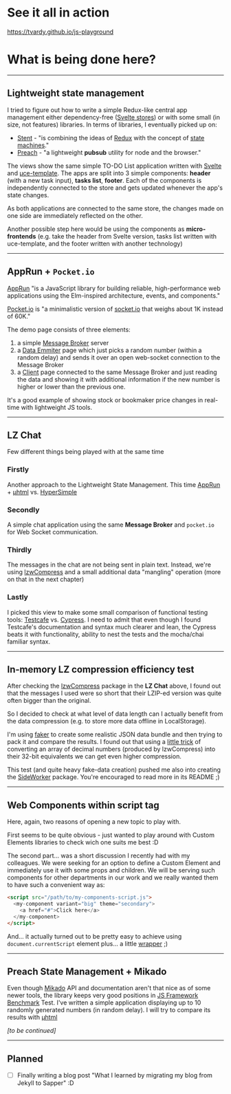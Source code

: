 # See it all in action

https://tvardy.github.io/js-playground


# What is being done here?

---


## Lightweight state management

I tried to figure out how to write a simple Redux-like central app management either dependency-free ([Svelte stores](https://svelte.dev/tutorial/custom-stores))
or with some small (in size, not features) libraries. In terms of libraries, I eventually picked up on:

- [Stent](https://github.com/krasimir/stent) - "is combining the ideas of [Redux](http://redux.js.org/) with the concept of [state machines](https://en.wikipedia.org/wiki/Automata_theory)."
- [Preach](https://github.com/zeusdeux/preach) - "a lightweight **pubsub** utility for node and the browser."

The views show the same simple TO-DO List application written with [Svelte](https://github.com/sveltejs/svelte) and [µce-template](https://github.com/WebReflection/uce-template).
The apps are split into 3 simple components: **header** (with a new task input), **tasks list**, **footer**.
Each of the components is independently connected to the store and gets updated whenever the app's state changes.

As both applications are connected to the same store, the changes made on one side are immediately reflected on the other.

Another possible step here would be using the components as **micro-frontends** (e.g. take the header from Svelte version,
tasks list written with uce-template, and the footer written with another technology)

---


## AppRun + `Pocket.io`

[AppRun](https://github.com/yysun/apprun) "is a JavaScript library for building reliable, high-performance web applications
using the Elm-inspired architecture, events, and components."

[Pocket.io](https://github.com/WebReflection/pocket.io) is "a minimalistic version of [socket.io](https://socket.io/)
that weighs about 1K instead of 60K."

The demo page consists of three elements:
1. a simple [Message Broker](/src/node-ws-message-brocker/index.js) server
2. a [Data Emmiter](https://tvardy.github.io/js-playground/pages/apprun_ws_emitter.html) page which just picks a random number
   (within a random delay) and sends it over an open web-socket connection to the Message Broker
3. a [Client](https://tvardy.github.io/js-playground/pages/apprun_ws_client.html) page connected to the same Message Broker
   and just reading the data and showing it with additional information if the new number is higher or lower than the previous one.

It's a good example of showing stock or bookmaker price changes in real-time with lightweight JS tools.

---


## LZ Chat

Few different things being played with at the same time


### Firstly

Another approach to the Lightweight State Management. This time [AppRun](https://www.npmjs.com/package/apprun) + [µhtml](https://www.npmjs.com/package/uhtml) vs. [HyperSimple](https://www.npmjs.com/package/hypersimple)


### Secondly

A simple chat application using the same **Message Broker** and `pocket.io` for Web Socket communication.


### Thirdly

The messages in the chat are not being sent in plain text. Instead, we're using [lzwCompress](https://www.npmjs.com/package/lzwcompress)
and a small additional data "mangling" operation (more on that in the next chapter)

### Lastly

I picked this view to make some small comparison of functional testing tools: [Testcafe](https://www.testcafe.io/) vs. [Cypress](https://www.cypress.io/).
I need to admit that even though I found Testcafe's documentation and syntax much clearer and lean, the Cypress beats it with functionality,
ability to nest the tests and the mocha/chai familiar syntax.

---


## In-memory LZ compression efficiency test

After checking the [lzwCompress](https://www.npmjs.com/package/lzwcompress) package in the **LZ Chat** above,
I found out that the messages I used were so short that their LZIP-ed version was quite often bigger than the original.

So I decided to check at what level of data length can I actually benefit from the data compression
(e.g. to store more data offline in LocalStorage).

I'm using [faker](https://www.npmjs.com/package/faker) to create some realistic JSON data bundle and then trying to pack it
and compare the results. I found out that using a [little trick](/src/js/utils/lzip.js) of converting an array of decimal numbers
(produced by lzwCompress) into their 32-bit equivalents we can get even higher compression.

This test (and quite heavy fake-data creation) pushed me also into creating the [SideWorker](https://github.com/78nine/SideWorker) package.
You're encouraged to read more in its README ;)

---


## Web Components within script tag

Here, again, two reasons of opening a new topic to play with.

First seems to be quite obvious - just wanted to play around with Custom Elements libraries to check wich one suits me best :D

The second part... was a short discussion I recently had with my colleagues. We were seeking for an option to define a Custom Element
and immediately use it with some props and children.
We will be serving such components for other departments in our work and we really wanted them to have such a convenient way as:

```html
<script src="/path/to/my-components-script.js">
  <my-component variant="big" theme="secondary">
    <a href="#">Click here</a>
  </my-component>
</script>
```

And... it actually turned out to be pretty easy to achieve using `document.currentScript` element plus... a little [wrapper](/src/js/wc-script_common.js) ;)

---

## Preach State Management + Mikado

Even though [Mikado](https://github.com/nextapps-de/mikado/#readme) API and documentation aren't that nice as of some newer tools,
the library keeps very good positions in [JS Framework Benchmark](https://krausest.github.io/js-framework-benchmark/2021/table_chrome_90.0.4430.72.html) Test.
I've written a simple application displaying up to 10 randomly generated numbers (in random delay).
I will try to compare its results with [µhtml](https://www.npmjs.com/package/uhtml)

_[to be continued]_

---

## Planned

- [ ] Finally writing a blog post "What I learned by migrating my blog from Jekyll to Sapper" :D
